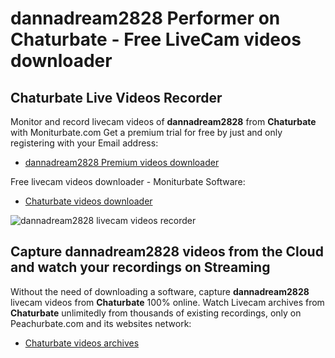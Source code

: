 # dannadream2828 Performer on Chaturbate - Free LiveCam videos downloader

## Chaturbate Live Videos Recorder

Monitor and record livecam videos of **dannadream2828** from **Chaturbate** with Moniturbate.com
Get a premium trial for free by just and only registering with your Email address:
* [dannadream2828 Premium videos downloader](https://moniturbate.com/request-demo-licence-key.html)

Free livecam videos downloader - Moniturbate Software:
* [Chaturbate videos downloader](https://moniturbate.com/moniturbate-download-software.html)

![dannadream2828 livecam videos recorder](https://peachurnet.com/templates/moniturbate-software.png)


## Capture dannadream2828 videos from the Cloud and watch your recordings on Streaming

Without the need of downloading a software, capture **dannadream2828** livecam videos from **Chaturbate** 100% online.
Watch Livecam archives from **Chaturbate** unlimitedly from thousands of existing recordings, only on Peachurbate.com and its websites network:
* [Chaturbate videos archives](https://peachurnet.com/)